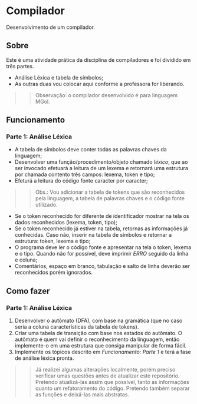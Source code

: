 # Compilador
Desenvolvimento de um compilador.


## Sobre
Este é uma atividade prática da disciplina de compiladores e foi dividido em três partes.
* Análise Léxica e tabela de símbolos;
* As outras duas vou colocar aqui conforme a professora for liberando.

>> Observação: o compilador desenvolvido é para linguagem MGol.

## Funcionamento
### Parte 1: Análise Léxica
* A tabela de símbolos deve conter todas as palavras chaves da linguagem;
* Desenvolver uma função/procedimento/objeto chamado *léxico*, que ao ser invocado efetuará a leitura de um lexema e retornará uma estrutura por chamada contento três campos: lexema, token e tipo;
* Efeturá a leitura do código fonte caracter por caracter;
>> Obs.: Vou adicionar a tabela de tokens que são reconhecidos pela linguagem, a tabela de palavras chaves e o código fonte utilizado.
* Se o token reconhecido for diferente de identificador mostrar na tela os dados reconhecidos (lexema, token, tipo);
* Se o token reconhecido já estiver na tabela, retornas as informações já conhecidas. Caso não, inserir na tabela de símbolos e retornar a estrutura: token, lexema e tipo;
* O programa deve ler o código fonte e apresentar na tela o token, lexema e o tipo. Quando não for possível, deve imprimir *ERRO* seguido da linha e coluna;
* Comentários, espaço em branco, tabulação e salto de linha deverão ser reconhecidos porém ignorados.

## Como fazer
### Parte 1: Análise Léxica
1. Desenvolver o autômato (DFA), com base na gramática (que no caso seria a coluna características da tabela de tokens).
2. Criar uma tabela de transição com base nos estados do autômato. O autômato é quem vai definir o reconhecimento da linguagem, então implemente-o em uma estrutura que consiga manipular de forma fácil.
3. Implemente os tópicos descrito em *Funcionamento: Parte 1* e terá a fase de análise léxica pronta.


>>Já realizei algumas alterações localmente, porém preciso verificar umas questões antes de atualizar este repositório. Pretendo atualizá-las assim que possível, tanto as informações quanto um refatoramento do código. Pretendo também separar as funções e deixá-las mais abstratas.
